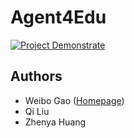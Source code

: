 # Agent4Edu

[![Project Demonstrate](https://img.youtube.com/vi/VIDEO_ID/0.jpg)](Agent4Edu-demo-video-2024-12-31.mov)


Authors
---
- Weibo Gao ([Homepage](home.ustc.edu.cn/~weibogao))
- Qi Liu
- Zhenya Huang

<!-- Poster
---
![Poster](./[WeiboGao]-CIBD2024-Agent4Edu.jpg) --!>
